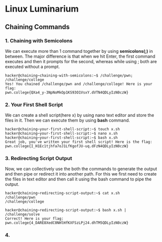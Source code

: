 # Linux Luminarium  
## Chaining Commands  

### 1. Chaining with Semicolons   
We can execute more than 1 command together by using **semicolons(;)** in between. The major difference is that when we hit Enter, the 
first command executes and then it prompts for the second, whereas while using ; both are executed without a prompt.  
```
hacker@chaining~chaining-with-semicolons:~$ /challenge/pwn; /challenge/college
Yes! You chained /challenge/pwn and /challenge/college! Here is your flag:
pwn.college{QXa4_y-3NpNoMkOp1KS93O1VsxY.dVTN4QDLyIzN0czW}
```

### 2. Your First Shell Script  
We can create a shell script(here x) by using nano text editor and store the files in it. Then we can execute them by using 
**bash** command.   
```
hacker@chaining~your-first-shell-script:~$ touch x.sh
hacker@chaining~your-first-shell-script:~$ nano x.sh
hacker@chaining~your-first-shell-script:~$ bash x.sh
Great job, you've written your first shell script! Here is the flag:
pwn.college{I_H1Ec1tjhfa7oJ1LfKgofJU-uq.dFzN4QDLyIzN0czW}
```

### 3. Redirecting Script Output  
Now, we can collectively use the both the commands to generate the output and then pipe or redirect it into another path. For this
 we first need to create the files in text editor and then call it using the bash command to pipe the output.  
 ```
hacker@chaining~redirecting-script-output:~$ cat x.sh
/challenge/pwn
/challenge/college

hacker@chaining~redirecting-script-output:~$ bash x.sh | /challenge/solve
Correct! Here is your flag:
pwn.college{4_DARE8XedC0NHlHfKXFSzLPj24.dhTM5QDLyIzN0czW}
```

### 4. 


